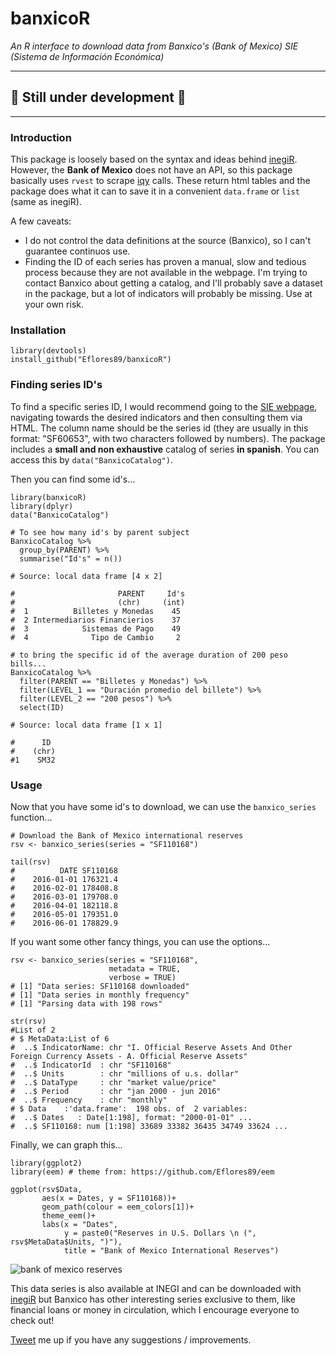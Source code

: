 # banxicoR 

*An R interface to download data from Banxico's (Bank of Mexico) SIE (Sistema de Información Económica)*

-----
## :construction: Still under development :construction:
-----

### Introduction 

This package is loosely based on the syntax and ideas behind [inegiR](https://github.com/Eflores89/inegiR). 
However, the **Bank of Mexico** does not have an API, so this package basically uses `rvest` to scrape [iqy](https://support.microsoft.com/en-us/kb/157482) calls.
These return html tables and the package does what it can to save it in a convenient `data.frame` or `list` (same as inegiR).

A few caveats:
- I do not control the data definitions at the source (Banxico), so I can't guarantee continuos use. 
- Finding the ID of each series has proven a manual, slow and tedious process because they are not available in the webpage. I'm trying to contact Banxico about getting a catalog, and I'll probably save a dataset in the package, but a lot of indicators will probably be missing. Use at your own risk. 


### Installation

```
library(devtools)
install_github("Eflores89/banxicoR")
```

### Finding series ID's

To find a specific series ID, I would recommend going to the [SIE webpage](http://www.banxico.org.mx/SieInternet/), navigating towards the desired indicators and then consulting them via HTML. The column name should be the series id (they are usually in this format: "SF60653", with two characters followed by numbers). The package includes a **small and non exhaustive** catalog of series **in spanish**. You can access this by `data("BanxicoCatalog")`.


Then you can find some id's...

```
library(banxicoR)
library(dplyr)
data("BanxicoCatalog")

# To see how many id's by parent subject 
BanxicoCatalog %>% 
  group_by(PARENT) %>% 
  summarise("Id's" = n())

# Source: local data frame [4 x 2]

#                       PARENT     Id's
#                       (chr)     (int)
#  1          Billetes y Monedas    45
#  2 Intermediarios Financierios    37
#  3            Sistemas de Pago    49
#  4              Tipo de Cambio     2

# to bring the specific id of the average duration of 200 peso bills...
BanxicoCatalog %>% 
  filter(PARENT == "Billetes y Monedas") %>% 
  filter(LEVEL_1 == "Duración promedio del billete") %>% 
  filter(LEVEL_2 == "200 pesos") %>% 
  select(ID)

# Source: local data frame [1 x 1]

#      ID
#    (chr)
#1    SM32
```

### Usage
Now that you have some id's to download, we can use the `banxico_series` function...

```
# Download the Bank of Mexico international reserves
rsv <- banxico_series(series = "SF110168")

tail(rsv)
#          DATE SF110168
#    2016-01-01 176321.4
#    2016-02-01 178408.8
#    2016-03-01 179708.0
#    2016-04-01 182118.8
#    2016-05-01 179351.0
#    2016-06-01 178829.9
```

If you want some other fancy things, you can use the options... 

```
rsv <- banxico_series(series = "SF110168", 
                      metadata = TRUE, 
                      verbose = TRUE)
# [1] "Data series: SF110168 downloaded"
# [1] "Data series in monthly frequency"
# [1] "Parsing data with 198 rows"

str(rsv)
#List of 2
# $ MetaData:List of 6
#  ..$ IndicatorName: chr "I. Official Reserve Assets And Other Foreign Currency Assets - A. Official Reserve Assets"
#  ..$ IndicatorId  : chr "SF110168"
#  ..$ Units        : chr "millions of u.s. dollar"
#  ..$ DataType     : chr "market value/price"
#  ..$ Period       : chr "jan 2000 - jun 2016"
#  ..$ Frequency    : chr "monthly"
# $ Data    :'data.frame':	198 obs. of  2 variables:
#  ..$ Dates   : Date[1:198], format: "2000-01-01" ...
#  ..$ SF110168: num [1:198] 33689 33382 36435 34749 33624 ...
```
Finally, we can graph this... 

```
library(ggplot2)
library(eem) # theme from: https://github.com/Eflores89/eem

ggplot(rsv$Data, 
       aes(x = Dates, y = SF110168))+
       geom_path(colour = eem_colors[1])+
       theme_eem()+
       labs(x = "Dates", 
            y = paste0("Reserves in U.S. Dollars \n (", rsv$MetaData$Units, ")"), 
            title = "Bank of Mexico International Reserves")
```

![bank of mexico reserves](www.enelmargen.org/banxicoR/imgs/banxicoR_1.png)

This data series is also available at INEGI and can be downloaded with [inegiR](https://github.com/Eflores89/inegiR) but Banxico has other interesting series exclusive to them, like financial loans or money in circulation, which I encourage everyone to check out!  

[Tweet]() me up if you have any suggestions / improvements.
